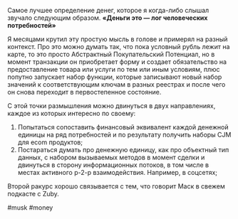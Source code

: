 
Самое лучшее определение денег, которое я когда-либо слышал звучало следующим образом. **«Деньги это — лог человеческих потребностей»** 

Я месяцами крутил эту простую мысль в голове и примерял на разный контекст. Про это можно думать так, что пока условный рубль лежит на карте, то это просто Абстрактный Покупательский Потенциал, но в момент транзакции он приобретает форму и создает обязательство на предоставление товара или услуги по тем или иным условиям, плюс попутно запускает набор функции, которые записывают новый набор значений к соответствующим ключам в разных реестрах и после чего он снова переходит в первостепенное состояние. 

С этой точки размышления можно двинуться в двух направлениях, каждое из которых интересно по своему:
1. Попытаться сопоставить финансовый эквивалент каждой денежной единицы на ряд потребностей и по результату получить наборы CJM для ecom продуктов;
2. Постараться думать про денежную единицу, как про объектный тип данных, с набором вызываемых методов в момент сделки и двинуться в сторону информационных потоков, в том числе в местах активного p-2-p взаимодействия. Например, в соцсетях;

Второй ракурс хорошо связывается с тем, что говорит Маск в свежем подкасте с Zuby.

#musk #money 